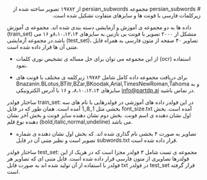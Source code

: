 <p dir='rtl' align='right'>
# persian_subwords
مجموعه persian_subwords از ۱۹۷۸۲ تصویر ساخته شده از زیرکلمات فارسی با فونت ها و سایزهای متفاوت تشکیل شده است. 

 داده ها به دو مجموعه ی آموزش و آزمایشی دسته بندی شده اند. مجموعه ی آموزش (train_set) متشکل از  ۲۰۰۰ تصویر با فونت بی نازنین به سایزهای ۸،۱۰،۱۲،۱۴و ۱۶  می باشد.در مجموعه آزمایشی (test_set)،  تصاویر ۴۰ صفحه از متون فارسی به همراه فایل متنی آن ها قرار داده شده است.

* از این مجموعه می توان برای حل مساله ی تشخیص نوری کلمات (ocr) استفاده نمود.

* برای دریافت مجموعه داده کامل شامل ۱۹۷۸۲ زیرکلمه ی مختلف با فونت های Bnazanin.BLotus,BTitr,BZar,BKoodak,Arial,TimesNewRoman,Tahoma و به سایزهای ۸،۱۰،۱۲،۱۴، و ۱۶ با آدرس الکترونیکی info@partdp.ai در تماس باشید.

ساختار فولدر train_set:
در این فولدر داده های آموزشی در فولدرهایی با نام های سه بخشی مثل 1_8_1  آمده است. همان طور که در فایل font_size.txt آمده است. بخش اول نشان دهنده ی اسم فونت. بخش دوم نشان دهنده سایز فونت و بخش آخر نشان دهنده نوع قلم (bold,italic,normal,undeline) می باشد.
 
* تصاویر به صورت ۴ بخشی نام گذاری شده اند. که بخش اول نشان دهنده ی شماره تصویر است و نظیر متنی آن در فایل subwords.txt قرار داده شده است.

ساختار فولدر test_set:
مجموعه ی تست شامل ۳ فولدر مجزا است که در هریک از این فولدرها تصاویری از متون فارسی قرار داده شده است. فایل متنی ای که تصاویر هر فولدر با استفاده از آن تولید شده اند به صورت فایل txt در فولدر test_set قرار گرفته است.
</p>
